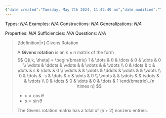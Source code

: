 ```yaml
---
{"date created":"Tuesday, May 7th 2024, 11:42:49 am","date modified":"Tuesday, May 7th 2024, 11:47:48 am","time spent":"5 min","tags":["Type/Definition","Topic/Linear_Algebra"],"links":"[[09 Matrix Arithmetic]]","dg-publish":true,"permalink":"/linear-algebra/09-matrix-arithmetic/9-11-givens-rotation/","dgPassFrontmatter":true}
---
```


Types: *N/A*
Examples: *N/A*
Constructions: *N/A*
Generalizations: *N/A*

Properties: *N/A*
Sufficiencies: *N/A*
Questions: *N/A*

> [!definition|*] Givens Rotation
> 
> A **Givens rotation** is an $n \times n$ matrix of the form
> $$
> Q(i,k, \theta) = \begin{bmatrix}
> 1 & \dots & 0 & \dots & 0 & \dots & 0 \\
> \vdots & \ddots  & \vdots &  & \vdots &  & \vdots \\
> 0 & \dots & c & \dots & s & \dots & 0 \\
> \vdots &  & \vdots & \ddots & \vdots &  & \vdots \\
> 0 & \dots & -s & \dots & c & \dots & 0 \\
> \vdots &  & \vdots &  & \vdots &  & \vdots \\
> 0 & \dots & 0 & \dots & 0 & \dots & 1
> \end{bmatrix}_{n \times n}
> $$
> - $c = \cos \theta$
> - $s = \sin \theta$
> 
> The Givens rotation matrix has a total of $(n + 2)$ nonzero entries.